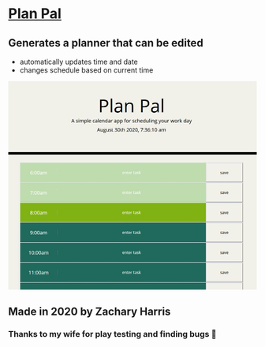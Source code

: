 # [Plan Pal](https://seymorebiggins.github.io/Plan-Pal/)

## Generates a planner that can be edited
* automatically updates time and date
* changes schedule based on current time

![Plan Pal](assets\images\demo.JPG)

## Made in 2020 by Zachary Harris

### Thanks to my wife for play testing and finding bugs 🐛 